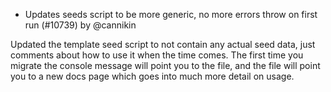 - Updates seeds script to be more generic, no more errors throw on first run (#10739) by @cannikin

Updated the template seed script to not contain any actual seed data, just comments about how to use it when the time comes. The first time you migrate the console message will point you to the file, and the file will point you to a new docs page which goes into much more detail on usage.
